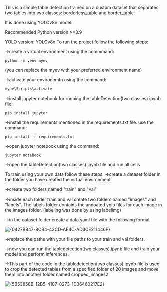 This is a simple table detection trained on a custom dataset that separates two tables into two classes: borderless_table and border_table.

It is done using YOLOv8n model.

Recommended Python version >=3.9

YOLO version: YOLOv8n
To run the project follow the following steps:

->create a virtual environment using the commmand:
  
    python -m venv myev
  (you can replace the myev with your preferred environment name)
  
->activate your environemtn using the command:
  
    myev\Scripts\activate
  
->install jupyter notebook for running the tableDetection(two classes).ipynb file: 
  
    pip install jupyter

->install the requirements mentioned in the requirements.txt file. use the command:
  
    pip install -r requirements.txt

->open jupyter notebook using the command:
  
    jupyter notebook

->open the tableDetection(two classes).ipynb file and run all cells
  

To train using your own data follow these steps:
->create a dataset folder in the folder you have created the virtual environment.

->create two folders named "train" and "val"

->inside each folder train and val create two folders named "images" and "labels". The labels folder contains the annoated yolo files for each image in the images folder. (labeling was done by using labelimg)

->in the dataset folder create a data.yaml file with the following format

![{0427B847-8CB4-43CD-AE4C-AD3CE211446F}](https://github.com/user-attachments/assets/4c8df2e0-c1ac-405b-b21c-1a86b2210ad4)

->replace the paths with your file paths to your train and val folders.

->now you can run the tabledetection(two classes).ipynb file and train your model and perform inferences.

->This part of the code in the tabledetection(two classes).ipynb file is used to crop the detected tables from a specified folder of 20 images and move them into another folder named cropped_images2

![{5B53858B-12B5-4187-8273-1D36460217E2}](https://github.com/user-attachments/assets/60744f06-f4c2-40dd-b315-4b46fb98c46f)


